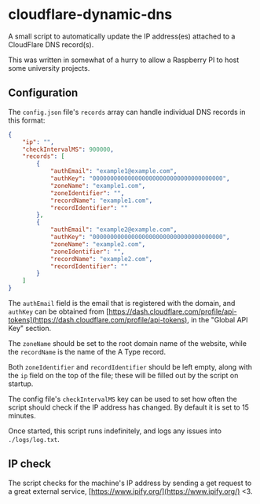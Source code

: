 # cloudflare-dynamic-dns
A small script to automatically update the IP address(es) attached to a CloudFlare DNS record(s).

This was written in somewhat of a hurry to allow a Raspberry PI to host some university projects.

## Configuration

The `config.json` file's `records` array can handle individual DNS records in this format:

```json
{
    "ip": "",
    "checkIntervalMS": 900000,
    "records": [
        {
            "authEmail": "example1@example.com",
            "authKey": "0000000000000000000000000000000000000",
            "zoneName": "example1.com",
            "zoneIdentifier": "",
            "recordName": "example1.com",
            "recordIdentifier": ""
        },
        {
            "authEmail": "example2@example.com",
            "authKey": "0000000000000000000000000000000000000",
            "zoneName": "example2.com",
            "zoneIdentifier": "",
            "recordName": "example2.com",
            "recordIdentifier": ""
        }
    ]
}
```

The `authEmail` field is the email that is registered with the domain, and `authKey` can be obtained from [https://dash.cloudflare.com/profile/api-tokens](https://dash.cloudflare.com/profile/api-tokens), in the "Global API Key" section.

The `zoneName` should be set to the root domain name of the website, while the `recordName` is the name of the A Type record.

Both `zoneIdentifier` and `recordIdentifier` should be left empty, along with the `ip` field on the top of the file; these will be filled out by the script on startup.

The config file's `checkIntervalMS` key can be used to set how often the script should check if the IP address has changed. By default it is set to 15 minutes.

Once started, this script runs indefinitely, and logs any issues into `./logs/log.txt`.

## IP check

The script checks for the machine's IP address by sending a get request to a great external service, [https://www.ipify.org/](https://www.ipify.org/) <3.
